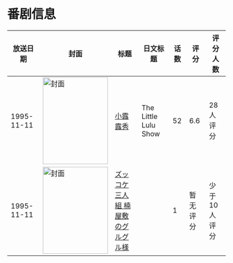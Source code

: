 # 番剧信息

|放送日期|封面|标题|日文标题|话数|评分|评分人数|
|---|---|---|---|---|---|---|
|1995-11-11|<img src="https://lain.bgm.tv/pic/cover/c/24/82/36113_lxHiX.jpg" alt="封面" style="width:150px;height:200px;object-fit:cover;">|[小露露秀](https://bangumi.tv/subject/36113)|The Little Lulu Show|52|6.6|28人评分|
|1995-11-11|<img src="https://lain.bgm.tv/pic/cover/c/08/a0/440724_OTN52.jpg" alt="封面" style="width:150px;height:200px;object-fit:cover;">|[ズッコケ三人組 楠屋敷のグルグル様](https://bangumi.tv/subject/440724)||1|暂无评分|少于10人评分|
